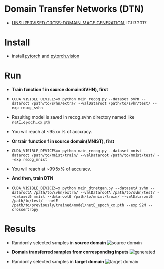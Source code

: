 # Domain Transfer Networks (DTN)
- [UNSUPERVISED CROSS-DOMAIN IMAGE GENERATION](https://arxiv.org/abs/1611.02200), ICLR 2017
# Install
- install [pytorch](https://github.com/pytorch/pytorch) and [pytorch.vision](https://github.com/pytorch/vision)

# Run
- **Train function f in source domain(SVHN), first**
 - ```CUDA_VISIBLE_DEVICES=x python main_recog.py --dataset svhn --dataroot /path/to/svhn/extra/ --valDataroot /path/to/svhn/test/ --exp recog_svhn```
 - Resulting model is saved in recog_svhn directory named like netE_epoch_xx.pth
 - You will reach at ~95.xx % of accuracy.

- **Or train function f in source domain(MNIST), first**
 - ```CUDA_VISIBLE_DEVICES=x python main_recog.py --dataset mnist --dataroot /path/to/mnist/train/ --valDataroot /path/to/mnist/test/ --exp recog_mnist```
 - You will reach at ~99.5x% of accuracy.

- **And then, train DTN**
 - ```CUDA_VISIBLE_DEVICES=x python main_dtnetgan.py --datasetA svhn --datarootA /path/to/svhn/extra/ --valDatarootA /path/to/svhn/test/ --datasetB mnist --datarootB /path/to/mnist/train/ --valDatarootB /path/to/test/ --netE /path/to/previously/trained/model/netE_epoch_xx.pth --exp S2M --crossentropy```

# Results
- Randomly selected samples in **source domain**
![source domain](https://github.com/taey16/DomainTransferNetwork.pytorch/blob/master/imgs/samples_real_source.png)

- **Domain transferred samples from corresponding inputs**
![generated](https://github.com/taey16/DomainTransferNetwork.pytorch/blob/master/imgs/generated_epoch_00000007_iter00113000.png)

- Randomly selected samples in **target domain**
![target domain](https://github.com/taey16/DomainTransferNetwork.pytorch/blob/master/imgs/samples_real_target.png)

